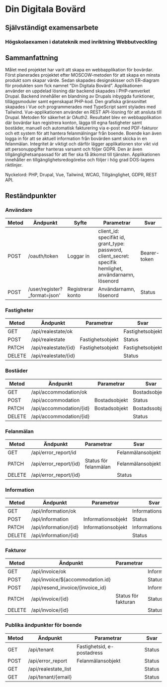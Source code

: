 # Din Digitala Bovärd
## Självständigt examensarbete
### Högskolaexamen i datateknik med inriktning Webbutveckling

## Sammanfattning
Målet med projektet har varit att skapa en webbapplikation för bovärdar. Först planerades projektet efter MOSCOW-metoden för att skapa en minsta produkt som skapar värde. Sedan skapades designskisser och ER-diagram för produkten som fick namnet ”Din Digitala Bovärd”. Applikationen använder en uppdelad lösning där backend skapades i PHP-ramverket Drupal. Backend innehåller en blandning av Drupals inbyggda funktioner, tilläggsmoduler samt egenskapat PHP-kod. Den grafiska gränssnittet skapades i Vue och programmerades med TypeScript samt stylades med Tailwind. Vue-applikationen använder en REST API-lösning för att ansluta till Drupal. Metoden för säkerhet är OAuth2. Resultatet blev en webbapplikation där bovärdar kan registrera konton, lägga till egna fastigheter samt bostäder, manuell och automatisk fakturering via e-post med PDF-fakturor och ett system för att hantera felanmälningar från boende. Boende kan även logga in för att se aktuell information från bovärden samt skicka in en felanmälan. Integritet är viktigt och därför lägger applikationen stor vikt vid att personuppgifter hanteras varsamt och följer GDPR. Den är även tillgänglighetsanpassad för att fler ska få åtkomst till tjänsten. Applikationen innehåller en tillgänglighetsredogörelse och följer i hög grad DOS-lagens riktlinjer.

Nyckelord: PHP, Drupal, Vue, Tailwind, WCAG, Tillgänglighet, GDPR, REST API.






## Reständpunkter

### Användare
|Metod  |Ändpunkt                         |Syfte    |Parametrar                                                                                               |Svar                                  |
|-------|---------------------------------|-----|---------------------------------------------------------------------------------------------------------|--------------------------------------|
|POST   |/oauth/token                     |Loggar in     |client_id: specifikt id, grant_type: password, client_secret: specifik hemlighet, användarnamn, lösenord |Bearer-token                          |
|POST   |/user/register?_format=json'     |Registrerar konto     |Användarnamn, lösenord                                                                                   |Status                                |

### Fastigheter
|Metod  |Ändpunkt                              |Parametrar                                                                                               |Svar                                  |
|-------|--------------------------------------|---------------------------------------------------------------------------------------------------------|--------------------------------------|
|GET    |/api/realestate/ok                    |                                                                                                         |Fastighetsobjekt                      |
|POST   |/api/realestate                       |Fastighetsobjekt                                                                                         |Status                                |
|PATCH  |/api/realestate/{id}                 |Fastighetsobjekt                                                                                         |Fastighetsobjekt                      |
|DELETE |/api/realestate/{id}                 |                                                                                                         |Status                                |

### Bostäder
|Metod  |Ändpunkt                              |Parametrar                                                                                               |Svar                                  |
|-------|--------------------------------------|---------------------------------------------------------------------------------------------------------|--------------------------------------|
|GET    |/api/accommodation/ok                 |                                                                                                         |Bostadsobjekt                         |
|POST   |/api/accommodation                    |Bostadsobjekt                                                                                            |Status                                |
|PATCH  |/api/accommodation/{id}              |Bostadsobjekt                                                                                            |Bostadssobjekt                        |
|DELETE |/api/accommodation/{id}              |                                                                                                         |Status                                |

### Felanmälan
|Metod  |Ändpunkt                              |Parametrar                                                                                               |Svar                                  |
|-------|--------------------------------------|---------------------------------------------------------------------------------------------------------|--------------------------------------|
|GET    |/api/error_report/id                  |                                                                                                         |Felanmälansobjekt                     |
|PATCH  |/api/error_report/{id}               |Status för felanmälan                                                                                    |Felanmälansobjekt                     |
|DELETE |/api/error_report/{id}               |                                                                                                         |Status                                |

### Information
|Metod  |Ändpunkt                              |Parametrar                                                                                               |Svar                                  |
|-------|--------------------------------------|---------------------------------------------------------------------------------------------------------|--------------------------------------|
|GET    |/api/information/ok                   |                                                                                                         |Informationsobjekt                    |
|POST   |/api/information                      |Informationsobjekt                                                                                       |Status                                |
|PATCH  |/api/information/{id}                |Informationsobjekt                                                                                       |Informationsobjekt                    |
|DELETE |/api/information/{id}                |                                                                                                         |Status                                |

### Fakturor
|Metod  |Ändpunkt                              |Parametrar                                                                                               |Svar                                  |
|-------|--------------------------------------|---------------------------------------------------------------------------------------------------------|--------------------------------------|
|GET    |/api/invoice/ok                       |                                                                                                         |Informationsobjekt                    |
|POST   |/api/invoice/${accommodation.id}      |                                                                                                         |Status                                |
|POST   |/api/resend_invoice/{invoice_id}     |                                                                                                         |Informationsobjekt                    |
|PATCH  |/api/invoice/{id}                    |Status för fakturan                                                                                      |Status                                |
|DELETE |/api/invoice/{id}                    |                                                                                                         |Status                                |

### Publika ändpunkter för boende
|Metod  |Ändpunkt                              |Parametrar                                                                                               |Svar                                  |
|-------|--------------------------------------|---------------------------------------------------------------------------------------------------------|--------------------------------------|
|GET    |/api/tenant                           |Fastighetsid, e-postadress                                                                               |Status                                |
|POST   |/api/error_report                     |Felanmälansobjekt                                                                                        |Status                                |
|GET    |/api/realestate_list                  |                                                                                                         |Status                                |
|GET    |/api/tenant/{email}                   |                                                                                                         |Status                                |
